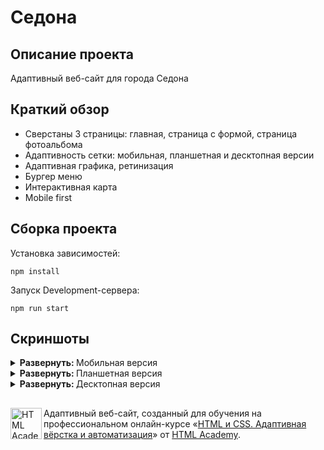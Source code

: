 # Седона

## Описание проекта 
Адаптивный веб-сайт для города Седона

## Краткий обзор
* Сверстаны 3 страницы: главная, страница с формой, страница фотоальбома
* Адаптивность сетки: мобильная, планшетная и десктопная версии
* Адаптивная графика, ретинизация
* Бургер меню
* Интерактивная карта 
* Mobile first

## Сборка проекта
Установка зависимостей:
```
npm install
```
Запуск Development-сервера:
```
npm run start
```

## Скриншоты
<details><summary><b>Развернуть: </b>Мобильная версия</summary>

| Главная | Фото и фидео | Форма отзыва |
| ------ | ------ | ------ |
| ![image](https://github.com/user-attachments/assets/547d9181-2598-48c3-8def-5877c907c30c) | ![image](https://github.com/user-attachments/assets/9f03165b-125c-4179-9eba-206fce2a6f65) | ![image](https://github.com/user-attachments/assets/b0b7aeb2-3c55-4198-8924-780b8a25ee18) |

</details>

<details><summary><b>Развернуть: </b>Планшетная версия</summary>

| Главная | Фото и фидео | Форма отзыва |
| ------ | ------ | ------ |
| ![image](https://github.com/user-attachments/assets/88faa3f8-5789-4ddb-90a4-c2e6aa18b81a) | ![image](https://github.com/user-attachments/assets/0e537bf5-15bf-4201-9e4c-4910d2cd79ce) | ![image](https://github.com/user-attachments/assets/b6b47a68-5282-4394-9ce5-a694e7a4f2f3) |

</details>

<details><summary><b>Развернуть: </b>Десктопная версия</summary>

| Главная |
| ------ |
| ![image](https://github.com/user-attachments/assets/762f42c0-1391-4b17-a7d0-b8ae0f5f30fa) |

| Фото и видео |
| ------ |
| ![image](https://github.com/user-attachments/assets/7c4293de-d2d6-4db9-8de0-0c03890e2232) |

| Форма отзыва |
| ------ |
| ![image](https://github.com/user-attachments/assets/ca99f7ed-e774-49ad-ab2f-83e5199dc91d) |

</details>

##
<a href="https://htmlacademy.ru/intensive/htmlcss"><img align="left" width="50" height="50" alt="HTML Academy" src="https://up.htmlacademy.ru/static/img/intensive/htmlcss/logo-for-github-2.png"></a>

Адаптивный веб-сайт, созданный для обучения на профессиональном онлайн-курсе «[HTML и CSS. Адаптивная вёрстка и автоматизация](https://htmlacademy.ru/intensive/adaptive)» от [HTML Academy](https://htmlacademy.ru).
